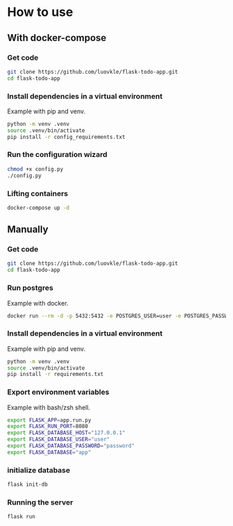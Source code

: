 # How to use

## With docker-compose

### Get code

```sh
git clone https://github.com/luovkle/flask-todo-app.git
cd flask-todo-app
```

### Install dependencies in a virtual environment

Example with pip and venv.

```sh
python -m venv .venv
source .venv/bin/activate
pip install -r config_requirements.txt
```

### Run the configuration wizard

```sh
chmod +x config.py
./config.py
```

### Lifting containers

```sh
docker-compose up -d
```

## Manually

### Get code

```sh
git clone https://github.com/luovkle/flask-todo-app.git
cd flask-todo-app
```

### Run postgres

Example with docker.

```sh
docker run --rm -d -p 5432:5432 -e POSTGRES_USER=user -e POSTGRES_PASSWORD=password -e POSTGRES_DB=app postgres:13.3-alpine
```

### Install dependencies in a virtual environment

Example with pip and venv.

```sh
python -m venv .venv
source .venv/bin/activate
pip install -r requirements.txt
```

### Export environment variables

Example with bash/zsh shell.

```sh
export FLASK_APP=app.run.py
export FLASK_RUN_PORT=8080
export FLASK_DATABASE_HOST="127.0.0.1"
export FLASK_DATABASE_USER="user"
export FLASK_DATABASE_PASSWORD="password"
export FLASK_DATABASE="app"
```

### initialize database

```sh
flask init-db
```

### Running the server

```sh
flask run
```
